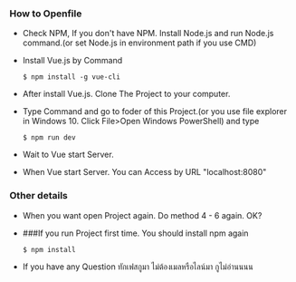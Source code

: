 ### How to Openfile
- Check NPM, If you don't have NPM. Install Node.js and run Node.js command.(or set Node.js in environment path if you use CMD)
- Install Vue.js by Command

     `$ npm install -g vue-cli`

- After install Vue.js. Clone The Project to your computer.     
- Type Command and go to foder of this Project.(or you use file explorer in Windows 10. Click File>Open Windows PowerShell) and type

     `$ npm run dev`
 
- Wait to Vue start Server.
- When Vue start Server. You can Access by URL "localhost:8080"
### Other details
- When you want open Project again. Do method 4 - 6 again. OK?
- ###If you run Project first time. You should install npm again

     `$ npm install`
 
- If you have any Question ทักเฟสกูมา ไม่ต้องเมลหรือไลน์มา กูไม่อ่านนนน
